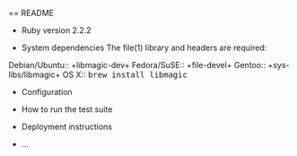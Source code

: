 == README

* Ruby version
2.2.2

* System dependencies
The file(1) library and headers are required:

Debian/Ubuntu:: +libmagic-dev+
Fedora/SuSE::   +file-devel+
Gentoo::        +sys-libs/libmagic+
OS X::          <tt>brew install libmagic</tt>

* Configuration

* How to run the test suite

* Deployment instructions

* ...

